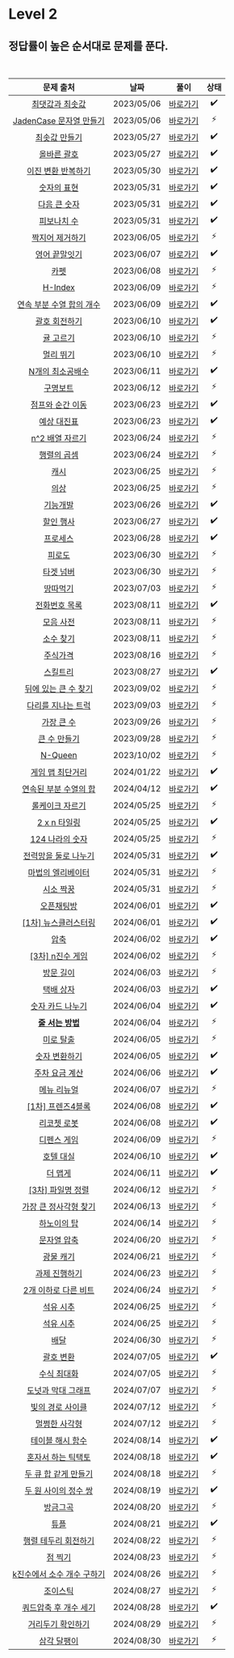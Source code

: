 # Level 2

## 정답률이 높은 순서대로 문제를 푼다.

<br>

|                                           문제 출처                                            |    날짜    |          풀이           | 상태 |
| :--------------------------------------------------------------------------------------------: | :--------: | :---------------------: | :--: |
|       [최댓값과 최솟값](https://school.programmers.co.kr/learn/courses/30/lessons/12939)       | 2023/05/06 | [바로가기](./12939.js)  |  ✔️  |
|   [JadenCase 문자열 만들기](https://school.programmers.co.kr/learn/courses/30/lessons/12951)   | 2023/05/06 | [바로가기](./12951.js)  |  ⚡  |
|        [최솟값 만들기](https://school.programmers.co.kr/learn/courses/30/lessons/12941)        | 2023/05/27 | [바로가기](./12941.js)  |  ✔️  |
|         [올바른 괄호](https://school.programmers.co.kr/learn/courses/30/lessons/12909)         | 2023/05/27 | [바로가기](./12909.js)  |  ✔️  |
|     [이진 변환 반복하기](https://school.programmers.co.kr/learn/courses/30/lessons/70129)      | 2023/05/30 | [바로가기](./70129.js)  |  ✔️  |
|         [숫자의 표현](https://school.programmers.co.kr/learn/courses/30/lessons/12924)         | 2023/05/31 | [바로가기](./12924.js)  |  ✔️  |
|        [다음 큰 숫자](https://school.programmers.co.kr/learn/courses/30/lessons/12911)         | 2023/05/31 | [바로가기](./12911.js)  |  ✔️  |
|         [피보나치 수](https://school.programmers.co.kr/learn/courses/30/lessons/12945)         | 2023/05/31 | [바로가기](./12945.js)  |  ✔️  |
|       [짝지어 제거하기](https://school.programmers.co.kr/learn/courses/30/lessons/12973)       | 2023/06/05 | [바로가기](./12973.js)  |  ⚡  |
|        [영어 끝말잇기](https://school.programmers.co.kr/learn/courses/30/lessons/12981)        | 2023/06/07 | [바로가기](./12981.js)  |  ✔️  |
|            [카펫](https://school.programmers.co.kr/learn/courses/30/lessons/42842)             | 2023/06/08 | [바로가기](./42842.js)  |  ⚡  |
|           [H-Index](https://school.programmers.co.kr/learn/courses/30/lessons/42747)           | 2023/06/09 | [바로가기](./42747.js)  |  ⚡  |
|  [연속 부분 수열 합의 개수](https://school.programmers.co.kr/learn/courses/30/lessons/131701)  | 2023/06/09 | [바로가기](./131701.js) |  ✔️  |
|        [괄호 회전하기](https://school.programmers.co.kr/learn/courses/30/lessons/76502)        | 2023/06/10 | [바로가기](./76502.js)  |  ✔️  |
|         [귤 고르기](https://school.programmers.co.kr/learn/courses/30/lessons/138476)          | 2023/06/10 | [바로가기](./138476.js) |  ⚡  |
|          [멀리 뛰기](https://school.programmers.co.kr/learn/courses/30/lessons/12914)          | 2023/06/10 | [바로가기](./12914.js)  |  ⚡  |
|      [N개의 최소공배수](https://school.programmers.co.kr/learn/courses/30/lessons/12953)       | 2023/06/11 | [바로가기](./12953.js)  |  ✔️  |
|          [구명보트](https://school.programmers.co.kr/learn/courses/30/lessons/42885)           | 2023/06/12 | [바로가기](./42885.js)  |  ⚡  |
|      [점프와 순간 이동](https://school.programmers.co.kr/learn/courses/30/lessons/12980)       | 2023/06/23 | [바로가기](./12980.js)  |  ✔️  |
|         [예상 대진표](https://school.programmers.co.kr/learn/courses/30/lessons/12985)         | 2023/06/23 | [바로가기](./12985.js)  |  ✔️  |
|       [n^2 배열 자르기](https://school.programmers.co.kr/learn/courses/30/lessons/87390)       | 2023/06/24 | [바로가기](./87390.js)  |  ⚡  |
|         [행렬의 곱셈](https://school.programmers.co.kr/learn/courses/30/lessons/12949)         | 2023/06/24 | [바로가기](./12949.js)  |  ⚡  |
|            [캐시](https://school.programmers.co.kr/learn/courses/30/lessons/17680)             | 2023/06/25 | [바로가기](./17680.js)  |  ⚡  |
|            [의상](https://school.programmers.co.kr/learn/courses/30/lessons/42578)             | 2023/06/25 | [바로가기](./42578.js)  |  ⚡  |
|          [기능개발](https://school.programmers.co.kr/learn/courses/30/lessons/42586)           | 2023/06/26 | [바로가기](./42586.js)  |  ✔️  |
|         [할인 행사](https://school.programmers.co.kr/learn/courses/30/lessons/131127)          | 2023/06/27 | [바로가기](./131127.js) |  ✔️  |
|          [프로세스](https://school.programmers.co.kr/learn/courses/30/lessons/42587)           | 2023/06/28 | [바로가기](./42587.js)  |  ✔️  |
|           [피로도](https://school.programmers.co.kr/learn/courses/30/lessons/87946)            | 2023/06/30 | [바로가기](./87946.js)  |  ⚡  |
|          [타겟 넘버](https://school.programmers.co.kr/learn/courses/30/lessons/43165)          | 2023/06/30 | [바로가기](./43165.js)  |  ⚡  |
|          [땅따먹기](https://school.programmers.co.kr/learn/courses/30/lessons/12913)           | 2023/07/03 | [바로가기](./12913.js)  |  ⚡  |
|        [전화번호 목록](https://school.programmers.co.kr/learn/courses/30/lessons/42577)        | 2023/08/11 | [바로가기](./42577.js)  |  ✔️  |
|          [모음 사전](https://school.programmers.co.kr/learn/courses/30/lessons/84512)          | 2023/08/11 | [바로가기](./84512.js)  |  ⚡  |
|          [소수 찾기](https://school.programmers.co.kr/learn/courses/30/lessons/42839)          | 2023/08/11 | [바로가기](./42839.js)  |  ⚡  |
|          [주식가격](https://school.programmers.co.kr/learn/courses/30/lessons/42584)           | 2023/08/16 | [바로가기](./42584.js)  |  ⚡  |
|          [스킬트리](https://school.programmers.co.kr/learn/courses/30/lessons/49993)           | 2023/08/27 | [바로가기](./49993.js)  |  ✔️  |
|    [뒤에 있는 큰 수 찾기](https://school.programmers.co.kr/learn/courses/30/lessons/154539)    | 2023/09/02 | [바로가기](./154539.js) |  ⚡  |
|     [다리를 지나는 트럭](https://school.programmers.co.kr/learn/courses/30/lessons/42583)      | 2023/09/03 | [바로가기](./42583.js)  |  ⚡  |
|         [가장 큰 수](https://school.programmers.co.kr/learn/courses/30/lessons/42746)          | 2023/09/26 | [바로가기](./42746.js)  |  ⚡  |
|        [큰 수 만들기](https://school.programmers.co.kr/learn/courses/30/lessons/42883)         | 2023/09/28 | [바로가기](./42883.js)  |  ⚡  |
|           [N-Queen](https://school.programmers.co.kr/learn/courses/30/lessons/12952)           | 2023/10/02 | [바로가기](./12952.js)  |  ⚡  |
|       [게임 맵 최단거리](https://school.programmers.co.kr/learn/courses/30/lessons/1844)       | 2024/01/22 |  [바로가기](./1844.js)  |  ✔️  |
|   [연속된 부분 수열의 합](https://school.programmers.co.kr/learn/courses/30/lessons/178870)    | 2024/04/12 | [바로가기](./178870.js) |  ✔️  |
|      [롤케이크 자르기](https://school.programmers.co.kr/learn/courses/30/lessons/132265)       | 2024/05/25 | [바로가기](./132265.js) |  ⚡  |
|        [2 x n 타일링](https://school.programmers.co.kr/learn/courses/30/lessons/12900)         | 2024/05/25 | [바로가기](./12900.js)  |  ✔️  |
|       [124 나라의 숫자](https://school.programmers.co.kr/learn/courses/30/lessons/12899)       | 2024/05/25 | [바로가기](./12899.js)  |  ⚡  |
|    [전력망을 둘로 나누기](https://school.programmers.co.kr/learn/courses/30/lessons/86971)     | 2024/05/31 | [바로가기](./86971.js)  |  ✔️  |
|     [마법의 엘리베이터](https://school.programmers.co.kr/learn/courses/30/lessons/148653)      | 2024/05/31 | [바로가기](./148653.js) |  ⚡  |
|         [시소 짝꿍](https://school.programmers.co.kr/learn/courses/30/lessons/152996)          | 2024/05/31 | [바로가기](./152996.js) |  ⚡  |
|         [오픈채팅방](https://school.programmers.co.kr/learn/courses/30/lessons/42888)          | 2024/06/01 | [바로가기](./42888.js)  |  ✔️  |
|    [[1차] 뉴스클러스터링](https://school.programmers.co.kr/learn/courses/30/lessons/17677)     | 2024/06/01 | [바로가기](./17677.js)  |  ✔️  |
|            [압축](https://school.programmers.co.kr/learn/courses/30/lessons/17684)             | 2024/06/02 | [바로가기](./17684.js)  |  ✔️  |
|      [[3차] n진수 게임](https://school.programmers.co.kr/learn/courses/30/lessons/17687)       | 2024/06/02 | [바로가기](./17687.js)  |  ⚡  |
|          [방문 길이](https://school.programmers.co.kr/learn/courses/30/lessons/49994)          | 2024/06/03 | [바로가기](./49994.js)  |  ⚡  |
|         [택배 상자](https://school.programmers.co.kr/learn/courses/30/lessons/131704)          | 2024/06/03 | [바로가기](./131704.js) |  ✔️  |
|      [숫자 카드 나누기](https://school.programmers.co.kr/learn/courses/30/lessons/135807)      | 2024/06/04 | [바로가기](./135807.js) |  ✔️  |
|      [**줄 서는 방법**](https://school.programmers.co.kr/learn/courses/30/lessons/12936)       | 2024/06/04 | [바로가기](./12936.js)  |  ⚡  |
|         [미로 탈출 ](https://school.programmers.co.kr/learn/courses/30/lessons/159993)         | 2024/06/05 | [바로가기](./159993.js) |  ⚡  |
|       [숫자 변환하기 ](https://school.programmers.co.kr/learn/courses/30/lessons/154538)       | 2024/06/05 | [바로가기](./154538.js) |  ✔️  |
|       [주차 요금 계산 ](https://school.programmers.co.kr/learn/courses/30/lessons/92341)       | 2024/06/06 | [바로가기](./92341.js)  |  ✔️  |
|        [메뉴 리뉴얼 ](https://school.programmers.co.kr/learn/courses/30/lessons/72411)         | 2024/06/07 | [바로가기](./72411.js)  |  ⚡  |
|     [[1차] 프렌즈4블록 ](https://school.programmers.co.kr/learn/courses/30/lessons/17679)      | 2024/06/08 | [바로가기](./17679.js)  |  ✔️  |
|        [리코쳇 로봇 ](https://school.programmers.co.kr/learn/courses/30/lessons/169199)        | 2024/06/08 | [바로가기](./169199.js) |  ✔️  |
|        [디펜스 게임 ](https://school.programmers.co.kr/learn/courses/30/lessons/142085)        | 2024/06/09 | [바로가기](./142085.js) |  ⚡  |
|         [호텔 대실 ](https://school.programmers.co.kr/learn/courses/30/lessons/155651)         | 2024/06/10 | [바로가기](./155651.js) |  ✔️  |
|          [더 맵게 ](https://school.programmers.co.kr/learn/courses/30/lessons/42626)           | 2024/06/11 | [바로가기](./42626.js)  |  ✔️  |
|     [[3차] 파일명 정렬 ](https://school.programmers.co.kr/learn/courses/30/lessons/17686)      | 2024/06/12 | [바로가기](./17686.js)  |  ⚡  |
|   [가장 큰 정사각형 찾기 ](https://school.programmers.co.kr/learn/courses/30/lessons/12905)    | 2024/06/13 | [바로가기](./12905.js)  |  ⚡  |
|        [하노이의 탑 ](https://school.programmers.co.kr/learn/courses/30/lessons/12946)         | 2024/06/14 | [바로가기](./12946.js)  |  ⚡  |
|        [문자열 압축 ](https://school.programmers.co.kr/learn/courses/30/lessons/60057)         | 2024/06/20 | [바로가기](./60057.js)  |  ⚡  |
|         [광물 캐기 ](https://school.programmers.co.kr/learn/courses/30/lessons/172927)         | 2024/06/21 | [바로가기](./172927.js) |  ⚡  |
|       [과제 진행하기 ](https://school.programmers.co.kr/learn/courses/30/lessons/176962)       | 2024/06/23 | [바로가기](./176962.js) |  ⚡  |
|    [2개 이하로 다른 비트 ](https://school.programmers.co.kr/learn/courses/30/lessons/77885)    | 2024/06/24 | [바로가기](./77885.js)  |  ⚡  |
|         [석유 시추 ](https://school.programmers.co.kr/learn/courses/30/lessons/250136)         | 2024/06/25 | [바로가기](./250136.js) |  ⚡  |
|         [석유 시추 ](https://school.programmers.co.kr/learn/courses/30/lessons/250136)         | 2024/06/25 | [바로가기](./250136.js) |  ⚡  |
|            [배달 ](https://school.programmers.co.kr/learn/courses/30/lessons/12978)            | 2024/06/30 | [바로가기](./12978.js)  |  ⚡  |
|         [괄호 변환 ](https://school.programmers.co.kr/learn/courses/30/lessons/60058)          | 2024/07/05 | [바로가기](./60058.js)  |  ✔️  |
|        [수식 최대화 ](https://school.programmers.co.kr/learn/courses/30/lessons/67257)         | 2024/07/05 | [바로가기](./67257.js)  |  ⚡  |
|    [도넛과 막대 그래프 ](https://school.programmers.co.kr/learn/courses/30/lessons/258711)     | 2024/07/07 | [바로가기](./258711.js) |  ⚡  |
|      [빛의 경로 사이클 ](https://school.programmers.co.kr/learn/courses/30/lessons/86052)      | 2024/07/12 | [바로가기](./86052.js)  |  ⚡  |
|       [ 멀쩡한 사각형](https://school.programmers.co.kr/learn/courses/30/lessons/62048)        | 2024/07/12 | [바로가기](./62048.js)  |  ⚡  |
|     [ 테이블 해시 함수](https://school.programmers.co.kr/learn/courses/30/lessons/147354)      | 2024/08/14 | [바로가기](./147354.js) |  ✔️  |
|    [ 혼자서 하는 틱택토](https://school.programmers.co.kr/learn/courses/30/lessons/160585)     | 2024/08/18 | [바로가기](./160585.js) |  ✔️  |
|   [ 두 큐 합 같게 만들기](https://school.programmers.co.kr/learn/courses/30/lessons/118667)    | 2024/08/18 | [바로가기](./118667.js) |  ⚡  |
|   [ 두 원 사이의 정수 쌍](https://school.programmers.co.kr/learn/courses/30/lessons/181187)    | 2024/08/19 | [바로가기](./181187.js) |  ✔️  |
|          [ 방금그곡](https://school.programmers.co.kr/learn/courses/30/lessons/17683)          | 2024/08/20 | [바로가기](./17683.js)  |  ⚡  |
|            [ 튜플](https://school.programmers.co.kr/learn/courses/30/lessons/64065)            | 2024/08/21 | [바로가기](./64065.js)  |  ✔️  |
|    [ 행렬 테두리 회전하기](https://school.programmers.co.kr/learn/courses/30/lessons/77485)    | 2024/08/22 | [바로가기](./77485.js)  |  ⚡  |
|          [ 점 찍기](https://school.programmers.co.kr/learn/courses/30/lessons/140107)          | 2024/08/23 | [바로가기](./140107.js) |  ⚡  |
| [ k진수에서 소수 개수 구하기](https://school.programmers.co.kr/learn/courses/30/lessons/92335) | 2024/08/26 | [바로가기](./92335.js)  |  ⚡  |
|          [ 조이스틱](https://school.programmers.co.kr/learn/courses/30/lessons/42860)          | 2024/08/27 | [바로가기](./42860.js)  |  ⚡  |
|   [ 쿼드압축 후 개수 세기](https://school.programmers.co.kr/learn/courses/30/lessons/68936)    | 2024/08/28 | [바로가기](./68936.js)  |  ✔️  |
|     [ 거리두기 확인하기](https://school.programmers.co.kr/learn/courses/30/lessons/81302)      | 2024/08/29 | [바로가기](./81302.js)  |  ⚡  |
|        [ 삼각 달팽이](https://school.programmers.co.kr/learn/courses/30/lessons/68645)         | 2024/08/30 | [바로가기](./68645.js)  |  ⚡  |
